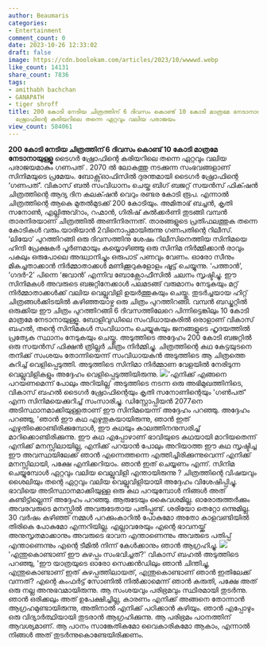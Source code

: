 ```yaml
---
author: Beaumaris
categories:
- Entertainment
comment_count: 0
date: 2023-10-26 12:33:02
draft: false
image: https://cdn.boolokam.com/articles/2023/10/wwwwd.webp
like_count: 14131
share_count: 7836
tags:
- amithabh bachchan
- GANAPATH
- tiger shroff
title: 200 കോടി നേടിയ ചിത്രത്തിന് 6 ദിവസം കൊണ്ട് 10 കോടി മാത്രമേ നേടാനായുള്ളൂ, ടൈഗർ
  ഷ്രോഫിന്റെ കരിയറിലെ തന്നെ ഏറ്റവും വലിയ പരാജയം
view_count: 584061
---
```


**200 കോടി നേടിയ ചിത്രത്തിന് 6 ദിവസം കൊണ്ട് 10 കോടി മാത്രമേ നേടാനായുള്ളൂ** ടൈഗർ ഷ്രോഫിന്റെ കരിയറിലെ തന്നെ ഏറ്റവും വലിയ പരാജയമാകും ഗണപത് . 2070 ൽ ലോകത്തു നടക്കുന്ന സംഭവങ്ങളാണ് സിനിമയുടെ പ്രമേയം. ബോക്സ്ഓഫിസിൽ ദുരന്തമായി ടൈഗർ ഷ്രോഫിന്റെ ‘ഗണപത്’. വികാസ് ബൽ സംവിധാനം ചെയ്ത ബിഗ് ബജറ്റ് സയൻസ് ഫിക്‌ഷൻ ചിത്രത്തിന്റെ ആദ്യ ദിന കലക്‌ഷൻ വെറും രണ്ടര കോടി രൂപ. എന്നാൽ ചിത്രത്തിന്റെ ആകെ മുതൽമുടക്ക് 200 കോടിയും. അമിതാഭ് ബച്ചൻ, കൃതി സനോൺ, എല്ലിഅവ്റാം, റഹ്മാൻ, ഗിരിഷ് കുൽക്കർണി തുടങ്ങി വമ്പൻ താരനിരയാണ് ചിത്രത്തിൽ അണിനിരന്നത്. താരങ്ങളുടെ പ്രതിഫലത്തുക തന്നെ കോടികൾ വരും.യാരിയാൻ 2വിനൊപ്പമായിരുന്നു ഗണപതിന്റെ റിലീസ്. ‘ലിയോ’ പുറത്തിറങ്ങി ഒരു ദിവസത്തിനു ശേഷം റിലീസിനെത്തിയ സിനിമയെ ഹിന്ദി പ്രേക്ഷകർ പൂർണമായും കയ്യൊഴിഞ്ഞു ഒരു സിനിമ നിർമ്മിക്കാൻ രാവും പകലും ഒരുപോലെ അദ്ധ്വാനിച്ചും ഒരുപാട് പണവും വേണം. ഓരോ സീനും മികച്ചതാക്കാൻ നിർമ്മാതാക്കൾ മണിക്കൂറുകളോളം ഷൂട്ട് ചെയ്യുന്നു. ‘പത്താൻ’, ‘ഗദർ-2’ പിന്നെ ‘ജവാൻ’ എന്നിവ ബോക്സോഫീസിൽ ചലനം സൃഷ്ടിച്ചു. ഈ സിനിമകൾ അവരുടെ ബജറ്റിനേക്കാൾ പലമടങ്ങ് വരുമാനം നേടുകയും മറ്റ് നിർമ്മാതാക്കൾക്ക് വലിയ വെല്ലുവിളി ഉയർത്തുകയും ചെയ്തു. തുടർച്ചയായ ഹിറ്റ് ചിത്രങ്ങൾക്കിടയിൽ കഴിഞ്ഞയാഴ്ച ഒരു ചിത്രം പുറത്തിറങ്ങി. വമ്പൻ ബഡ്ജറ്റിൽ ഒരുക്കിയ ഈ ചിത്രം പുറത്തിറങ്ങി 6 ദിവസത്തിലേറെ പിന്നിട്ടെങ്കിലും 10 കോടി മാത്രമേ നേടാനായുള്ളൂ. ബോളിവുഡിലെ സംവിധായകരിൽ ഒരാളാണ് വികാസ് ബഹൽ, തന്റെ സിനിമകൾ സംവിധാനം ചെയ്യുകയും ജനങ്ങളുടെ ഹൃദയത്തിൽ പ്രത്യേക സ്ഥാനം നേടുകയും ചെയ്തു. അടുത്തിടെ അദ്ദേഹം 200 കോടി ബജറ്റിൽ ഒരു സയൻസ് ഫിക്ഷൻ ത്രില്ലർ ചിത്രം നിർമ്മിച്ചു. ചിത്രത്തിന്റെ കഥ കേട്ടയുടനെ തനിക്ക് സംശയം തോന്നിയെന്ന് സംവിധായകൻ അടുത്തിടെ ആ ചിത്രത്തെ കുറിച്ച് വെളിപ്പെടുത്തി. അടുത്തിടെ സിനിമാ നിർമ്മാണ വേളയിൽ നേരിടുന്ന വെല്ലുവിളികളും അദ്ദേഹം വെളിപ്പെടുത്തിയിരുന്നു. ![](https://cdn.boolokam.com/articles/2023/10/wwwwd.webp)'എനിക്ക് എങ്ങനെ പറയണമെന്ന് പോലും അറിയില്ല' അടുത്തിടെ നടന്ന ഒരു അഭിമുഖത്തിനിടെ, വികാസ് ബഹൽ ടൈഗർ ഷ്രോഫിന്റെയും കൃതി സനോണിന്റെയും 'ഗൺപത്' എന്ന സിനിമയെക്കുറിച്ച് സംസാരിച്ചു. ഡിസ്റ്റോപ്പിയൻ 2077നെ അടിസ്ഥാനമാക്കിയുള്ളതാണ് ഈ സിനിമയെന്ന് അദ്ദേഹം പറഞ്ഞു. അദ്ദേഹം പറഞ്ഞു, 'ഞാൻ ഈ കഥ എഴുതുകയായിരുന്നു, ഞാൻ ഇത് എഴുതിക്കൊണ്ടിരിക്കുമ്പോൾ, ഈ കഥയും കാലത്തിനനുസരിച്ച് മാറിക്കൊണ്ടിരിക്കുന്നു. ഈ കഥ എപ്പോഴാണ് ഭാവിയുടെ കഥയായി മാറിയതെന്ന് എനിക്ക് മനസ്സിലായില്ല, എനിക്ക് പറയാൻ പോലും അറിയാത്ത ഈ കഥ സൃഷ്ടിച്ച ഈ അവസ്ഥയിലേക്ക് ഞാൻ എന്നെത്തന്നെ എത്തിച്ചിരിക്കുന്നുവെന്ന് എനിക്ക് മനസ്സിലായി, പക്ഷേ എനിക്കറിയാം. ഞാൻ ഇത് ചെയ്യണം എന്ന്. സിനിമ ചെയ്യുമ്പോൾ ഏറ്റവും വലിയ വെല്ലുവിളി എന്തായിരുന്നു ? ചിത്രത്തിന്റെ വിഷയവും ശൈലിയും തന്റെ ഏറ്റവും വലിയ വെല്ലുവിളിയായി അദ്ദേഹം വിശേഷിപ്പിച്ചു. ഭാവിയെ അടിസ്ഥാനമാക്കിയുള്ള ഒരു കഥ പറയുമ്പോൾ നിങ്ങൾ അത് കണ്ടിട്ടില്ലെന്ന് അദ്ദേഹം പറഞ്ഞു. ആരുടേയും കൈവശമില്ല. ഓരോരുത്തർക്കും അവരവരുടെ മനസ്സിൽ അവരുടേതായ പതിപ്പുണ്ട്. ശരിയോ തെറ്റോ ഒന്നുമില്ല. 30 വർഷം കഴിഞ്ഞ് നമ്മൾ പറക്കുംകാറിൽ പോകുമോ അതോ കാളവണ്ടിയിൽ തിരികെ പോകുമോ എന്നറിയില്ല. എല്ലാവരേയും എന്റെ ഭാവനയ്ക്ക് അനുസൃതമാക്കാനും അവരുടെ ഭാവന എന്താണെന്നും അവരുടെ പതിപ്പ് എന്താണെന്നും എന്റെ ടീമിൽ നിന്ന് കേൾക്കാനും ഞാൻ ആഗ്രഹിച്ചു. ![](https://cdn.boolokam.com/articles/2023/10/ssc.jpg)'എന്തുകൊണ്ടാണ് ഈ കുഴപ്പം സംഭവിച്ചത്?' വികാസ് ബഹൽ അടുത്തിടെ പറഞ്ഞു, 'ഈ യാത്രയുടെ ഓരോ സെക്കൻഡിലും ഞാൻ ചിന്തിച്ചു, എന്തുകൊണ്ടാണ് ഇത് കുഴപ്പത്തിലായത്, എന്തുകൊണ്ടാണ് ഞാൻ ഇതിലേക്ക് വന്നത്? എന്റെ കംഫർട്ട് സോണിൽ നിൽക്കാമെന്ന് ഞാൻ കരുതി, പക്ഷേ അത് ഒരു നല്ല അനുഭവമായിരുന്നു. ആ സംശയവും പരിഭ്രമവും സ്ഥിരമായി തുടർന്നു. ഞാൻ ഒരിക്കലും അത് ഉപേക്ഷിച്ചില്ല, കാരണം എനിക്ക് അങ്ങനെ തോന്നാൻ ആഗ്രഹമുണ്ടായിരുന്നു, അതിനാൽ എനിക്ക് പഠിക്കാൻ കഴിയും. ഞാൻ എപ്പോഴും ഒരു വിദ്യാർത്ഥിയായി തുടരാൻ ആഗ്രഹിക്കുന്നു. ആ പരിഭ്രമം പഠനത്തിന് ആവശ്യമാണ്. ആ പഠനം സാങ്കേതികമോ വൈകാരികമോ ആകാം, എന്നാൽ നിങ്ങൾ അത് തുടർന്നുകൊണ്ടേയിരിക്കണം.